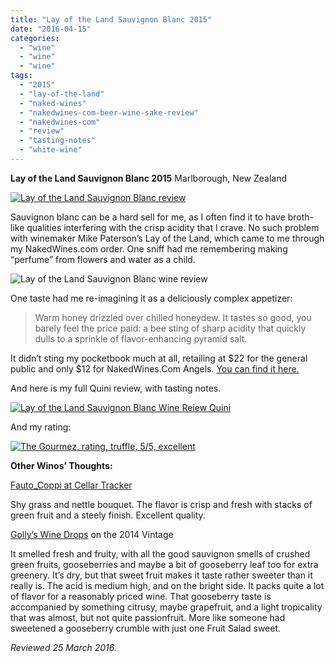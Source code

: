 ```yaml
---
title: "Lay of the Land Sauvignon Blanc 2015"
date: "2016-04-15"
categories: 
  - "wine"
  - "wine"
  - "wine"
tags: 
  - "2015"
  - "lay-of-the-land"
  - "naked-wines"
  - "nakedwines-com-beer-wine-sake-review"
  - "nakedwines-com"
  - "review"
  - "tasting-notes"
  - "white-wine"
---
```


**Lay of the Land Sauvignon Blanc 2015** Marlborough, New Zealand

[![Lay of the Land Sauvignon Blanc review](http://s3.amazonaws.com/thegourmez-wpmedia/2016/04/Lay-of-the-Land-01-334x500.jpg)](http://s3.amazonaws.com/thegourmez-wpmedia/2016/04/Lay-of-the-Land-01.jpg)

Sauvignon blanc can be a hard sell for me, as I often find it to have broth-like qualities interfering with the crisp acidity that I crave. No such problem with winemaker Mike Paterson’s Lay of the Land, which came to me through my NakedWines.com order. One sniff had me remembering making “perfume” from flowers and water as a child.

![Lay of the Land Sauvignon Blanc wine review](http://s3.amazonaws.com/thegourmez-wpmedia/2016/04/Lay-of-the-Land-02-334x500.jpg)

One taste had me re-imagining it as a deliciously complex appetizer:

> Warm honey drizzled over chilled honeydew. It tastes so good, you barely feel the price paid: a bee sting of sharp acidity that quickly dulls to a sprinkle of flavor-enhancing pyramid salt.

It didn’t sting my pocketbook much at all, retailing at $22 for the general public and only $12 for NakedWines.Com Angels. [You can find it here.](https://us.nakedwines.com/wines/lay-of-the-land-sauvignon-blanc-2015.htm)

And here is my full Quini review, with tasting notes.

[![Lay of the Land Sauvignon Blanc Wine Reiew Quini](http://s3.amazonaws.com/thegourmez-wpmedia/2016/04/Lay-of-the-Land-Sauv-Blanc-1024x709.jpg)](http://s3.amazonaws.com/thegourmez-wpmedia/2016/04/Lay-of-the-Land-Sauv-Blanc.jpg)

And my rating:

[![The Gourmez, rating, truffle, 5/5, excellent](http://s3.amazonaws.com/thegourmez-wpmedia/2015/01/rating_truffle1.gif)](http://s3.amazonaws.com/thegourmez-wpmedia/2015/01/rating_truffle1.gif)

**Other Winos’ Thoughts:**

[Fauto\_Coppi at Cellar Tracker](http://www.cellartracker.com/wine.asp?iWine=2234214)

Shy grass and nettle bouquet. The flavor is crisp and fresh with stacks of green fruit and a steely finish. Excellent quality.

[Golly’s Wine Drops](http://www.gollyswinedrops.com/2016/02/lay-of-the-land-destination-sauvignon-blanc-2014.html) on the 2014 Vintage

It smelled fresh and fruity, with all the good sauvignon smells of crushed green fruits, gooseberries and maybe a bit of gooseberry leaf too for extra greenery. It’s dry, but that sweet fruit makes it taste rather sweeter than it really is. The acid is medium high, and on the bright side. It packs quite a lot of flavor for a reasonably priced wine. That gooseberry taste is accompanied by something citrusy, maybe grapefruit, and a light tropicality that was almost, but not quite passionfruit. More like someone had sweetened a gooseberry crumble with just one Fruit Salad sweet.

_Reviewed 25 March 2016._
